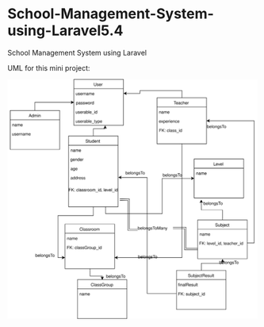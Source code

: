 # School-Management-System-using-Laravel5.4
School Management System using Laravel


UML for this mini project:

![alt tag](https://github.com/OthmaneBlial/Basic_Laravel5.4_CMS/blob/master/BASIC%20LARAVEL%205.4%20CMS/Student%20Management.svg)

